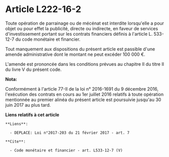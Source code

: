 # Article L222-16-2

Toute opération de parrainage ou de mécénat est interdite lorsqu'elle a pour objet ou pour effet la publicité, directe ou
indirecte, en faveur de services d'investissement portant sur les contrats financiers définis à l'article L. 533-12-7 du code
monétaire et financier. 

Tout manquement aux dispositions du présent article est passible d'une amende administrative dont le montant ne peut excéder
100 000 €. 

L'amende est prononcée dans les conditions prévues au chapitre II du titre II du livre V du présent code.

**Nota:**

Conformément à l'article 77-II de la loi n° 2016-1691 du 9 décembre 2016, l'exécution des contrats en cours au 1er juillet
2016 relatifs à toute opération mentionnée au premier alinéa du présent article est poursuivie jusqu'au 30 juin 2017 au plus
tard.

**Liens relatifs à cet article**

	**Liens**:

	  - DEPLACE: Loi n°2017-203 du 21 février 2017 - art. 7

	**Cite**:

	  - Code monétaire et financier - art. L533-12-7 (V)
